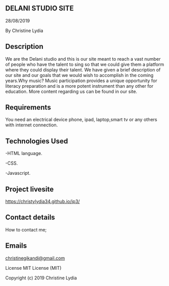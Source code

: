 DELANI STUDIO SITE
-------------------

28/08/2019

By Christine Lydia

Description
------------

We are the Delani studio and this is our site meant to reach a vast number of people who have the talent to sing so that we could give them a platform where they could display their talent. We have given a brief description of our site and our goals that we would wish to accomplish in the coming years.Why music? Music participation provides a unique opportunity for literacy preparation and is a more potent instrument than any other for education. More content regarding us can be found in our site.


Requirements
-------------

You need an electrical device phone, ipad, laptop,smart tv or any others with internet connection.


Technologies Used
------------------

-HTML language.

-CSS.

-Javascript.

Project livesite
------------------
https://christylydia34.github.io/ip3/

Contact details
----------------

How to contact me;

Emails
--------
christinegikandi@gmail.com



License MIT License (MIT)

Copyright (c) 2019 Christine Lydia

